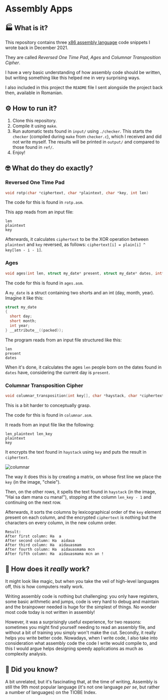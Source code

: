 # Assembly Apps

## 🏭 What is it?

This repository contains three [x86 assembly language](https://en.wikipedia.org/wiki/X86_assembly_language) code snippets I wrote back in December 2021.

They are called *Reversed One Time Pad*, *Ages* and *Columnar Transposition Cipher*.

I have a very basic understanding of how assembly code should be written, but writing something like this helped me in very surprising ways.

I also included in this project the `README` file I sent alongside the project back then, available in Romanian.

## ⚙️ How to run it?

1.  Clone this repository.
2.  Compile it using `make`. 
3.  Run automatic tests found in `input/` using `./checker`. This starts the `checker` (compiled during `make` from `checker.c`), which I received and did not write myself. The results will be printed in `output/` and compared to those found in `ref/`.
4.  Enjoy!

## 🤓 What do they do exactly?

### Reversed One Time Pad

```c
void rotp(char *ciphertext, char *plaintext, char *key, int len)
```

The code for this is found in `rotp.asm`.

This app reads from an input file:

```
len
plaintext
key
```

Afterwards, it calculates `ciphertext` to be the XOR operation between `plaintext` and `key` reversed, as follows: `ciphertext[i] = plain[i] ^ key[len - i - 1]`.

### Ages

```c
void ages(int len, struct my_date* present, struct my_date* dates, int* all_ages)
```

The code for this is found in `ages.asm`.

A `my_date` is a struct containing two shorts and an int (day, month, year). Imagine it like this:

```c
struct my_date
{
  short day;
  short month;
  int year;
} __attribute__((packed));
```

The program reads from an input file structured like this:

```
len
present
dates
```

When it's done, it calculates the ages `len` people born on the dates found in `dates` have, considering the current day is `present`.

### Columnar Transposition Cipher

```c
void columnar_transposition(int key[], char *haystack, char *ciphertext)
```

This is a bit harder to conceptually grasp.

The code for this is found in `columnar.asm`.

It reads from an input file like the following:

```
len_plaintext len_key
plaintext
key
```

It encrypts the text found in `haystack` using `key` and puts the result in `ciphertext`.

![columnar](https://user-images.githubusercontent.com/74200913/222796336-f68995e1-69e7-43a6-9858-ee0d654fe957.png)

The way it does this is by creating a matrix, on whose first line we place the `key` (in the image, "cheie").

Then, on the other rows, it spells the text found in `haystack` (in the image, "Hai sa dam mana cu mana!"), stopping at the column `len_key - 1` and continuing on the next row.

Afterwards, it sorts the columns by lexicographical order of the `key` element present on each column, and the encrypted `ciphertext` is nothing but the characters on every column, in the new column order.

```
Result:
After first column: Ha  a
After second column: Ha  aidaua
After third column: Ha  aidauasmam
After fourth column: Ha  aidauasmama mcn
After fifth column: Ha  aidauasmama mcn an !
```

## 🧙 How does it *really* work?

It might look like magic, but when you take the veil of high-level languages off, this is how computers really work.

Writing assembly code is nothing but challenging: you only have registers, some basic arithmetic and jumps, code is very hard to debug and maintain and the brainpower needed is huge for the simplest of things. No wonder most code today is not written in assembly!

However, it was a surprisingly useful experience, for two reasons: sometimes you might find yourself needing to read an assembly file, and without a bit of training you simply won't make the cut. Secondly, it really helps you write better code. Nowadays, when I write code, I also take into consideration what assembly code the code I write would compile to, and this I would argue helps designing speedy applications as much as complexity analysis.

## 🤔 Did you know?

A bit unrelated, but it's fascinating that, at the time of writing, Assembly is still the 9th most popular language (it's not one language *per se*, but rather a number of languages) on the TIOBE Index.

